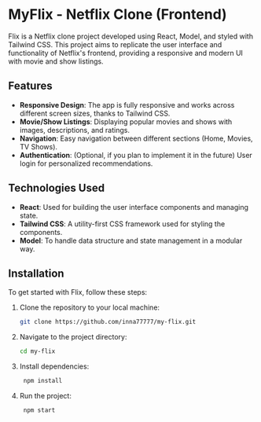 # MyFlix - Netflix Clone (Frontend)

Flix is a Netflix clone project developed using React, Model, and styled with Tailwind CSS. This project aims to replicate the user interface and functionality of Netflix's frontend, providing a responsive and modern UI with movie and show listings.

## Features

- **Responsive Design**: The app is fully responsive and works across different screen sizes, thanks to Tailwind CSS.
- **Movie/Show Listings**: Displaying popular movies and shows with images, descriptions, and ratings.
- **Navigation**: Easy navigation between different sections (Home, Movies, TV Shows).
- **Authentication**: (Optional, if you plan to implement it in the future) User login for personalized recommendations.

## Technologies Used

- **React**: Used for building the user interface components and managing state.
- **Tailwind CSS**: A utility-first CSS framework used for styling the components.
- **Model**: To handle data structure and state management in a modular way.

## Installation

To get started with Flix, follow these steps:

1. Clone the repository to your local machine:

   ```bash
   git clone https://github.com/inna77777/my-flix.git
   ```

2. Navigate to the project directory:

     ```bash
     cd my-flix
   ```

3. Install dependencies:

   ```bash
    npm install
   ```

4. Run the project:
  
    ```bash
     npm start
   ```


